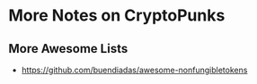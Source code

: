 # More Notes on CryptoPunks






## More Awesome Lists


- <https://github.com/buendiadas/awesome-nonfungibletokens>

